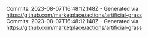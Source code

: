 Commits: 2023-08-07T16:48:12.148Z - Generated via https://github.com/marketplace/actions/artificial-grass
<br>
Commits: 2023-08-07T16:48:12.148Z - Generated via https://github.com/marketplace/actions/artificial-grass
<br>
